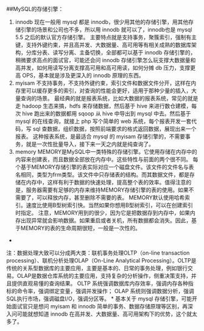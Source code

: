 
##MySQL的存储引擎：
1) innodb
现在一般用 mysql 都是 innodb，很少用其他的存储引擎，用其他存储引擎的场景和公司也不多，所以用 innodb 就可以了，innodb也是 mysql 5.5 之后的默认官方存储引擎。
主要特点就是支持事务，聚簇索引，强制有主键，支持外键约束，并且高并发、大数据量、高可用等有相关成熟的数据库架构，分库分表、读写分离、主备切换，全部都可以基于 innodb 存储引擎的，稍微要求高点的面试官，可能还会问 innodb 存储引擎怎么玩支撑大数据量和高并发，如何用读写分离支撑高可用和高可用读，如何分摊 db 压力，支撑更高 OPS，基本就是涉及更深入的 innodb 原理的东西。
2) myisam
不支持事务，不支持外键约束，索引文件和数据文件分开，这样在内存里可以缓存更多的索引，对查询的性能会更好，适用于那种少量的插入，大量查询的场景。
最经典的就是报表系统，比如大数据的报表系统，常见的就是走 hadoop 生态来搞，hdfs 来存储数据，然后基于 hive 来进行数仓建模，每次 hive 跑出来的数据都用 sqoop 从 hive 中导出到 mysql 中去。然后基于 mysql 的在线查询，就接上 php 写个简单的 web 系统，每个报表开发一套代码，写 sql 查数据，组织数据，按照前端要求的格式返回数据，展现出来一个报表。
这种报表系统，是最适合 mysql 的 myisam 存储引擎的，不需要事务，就是一次性批量导入，接下来一天之内就是纯查询了。
3) memory
MEMORY是MySQL中一类特殊的存储引擎。它使用存储在内存中的内容来创建表，而且数据全部放在内存中。这些特性与前面的两个很不同。
每个基于MEMORY存储引擎的表实际对应一个磁盘文件。该文件的文件名与表名相同，类型为frm类型。该文件中只存储表的结构。而其数据文件，都是存储在内存中，这样有利于数据的快速处理，提高整个表的效率。值得注意的是，服务器需要有足够的内存来维持MEMORY存储引擎的表的使用。如果不需要了，可以释放内存，甚至删除不需要的表。
MEMORY默认使用哈希索引。速度比使用B型树索引快。当然如果你想用B型树索引，可以在创建索引时指定。
注意，MEMORY用到的很少，因为它是把数据存到内存中，如果内存出现异常就会影响数据。如果重启或者关机，所有数据都会消失。因此，基于MEMORY的表的生命周期很短，一般是一次性的。
*
注：数据处理大致可以分成两大类：联机事务处理OLTP（on-line transaction processing）、联机分析处理OLAP（On-Line Analytical Processing）。OLTP是传统的关系型数据库的主要应用，主要是基本的、日常的事务处理，例如银行交易。OLAP是数据仓库系统的主要应用，支持复杂的分析操作，侧重决策支持，并且提供直观易懂的查询结果。 
OLTP 系统强调数据库内存效率，强调内存各种指标的命令率，强调绑定变量，强调并发操作；
OLAP 系统则强调数据分析，强调SQL执行市场，强调磁盘I/O，强调分区等。 
*
基本关于 mysql 存储引擎，可能开始面试官只是想问 myisam 和 innodb 简单的事务、数据存储原理等区别，再深入问可能就想知道 innodb 在高并发、大数据量、高可用架构下的优势，这个就太多了。

